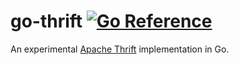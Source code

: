 # go-thrift [![Go Reference](https://pkg.go.dev/badge/github.com/itstarsun/go-thrift.svg)](https://pkg.go.dev/github.com/itstarsun/go-thrift)

An experimental [Apache Thrift](https://thrift.apache.org/) implementation in Go.

